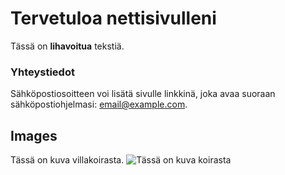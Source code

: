 # Tervetuloa nettisivulleni

Tässä on **lihavoitua** tekstiä.

### Yhteystiedot

Sähköpostiosoitteen voi lisätä sivulle linkkinä, joka avaa suoraan sähköpostiohjelmasi: [email@example.com](mailto:email@example.com).

## Images

Tässä on kuva villakoirasta. 
![Tässä on kuva koirasta](https://images.pexels.com/photos/17845133/pexels-photo-17845133/free-photo-of-poodle-dog.jpeg)
